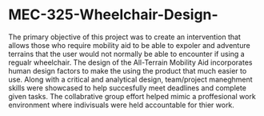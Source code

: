 # MEC-325-Wheelchair-Design- 

The primary objective of this project was to create an intervention that allows those who require mobility aid to be able to expoler and adventure terrains that the user would not normally be able to encounter if using a regualr wheelchair. The design of the All-Terrain Mobility Aid incorporates human design factors to make the using the product that much easier to use. Along with a critical and analytical design, team/project maneghment skills were showcased to help succesfully meet deadlines and complete given tasks. The collabrative group effort helped mimic a proffesional work environment where indivisuals were held accountable for thier work.
